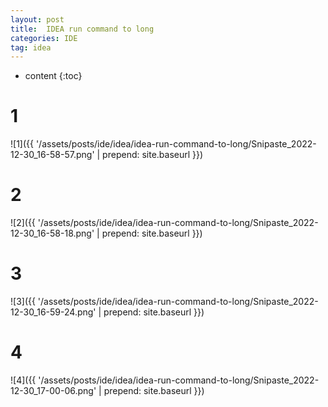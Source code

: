 ```yaml
---
layout: post
title:  IDEA run command to long
categories: IDE
tag: idea
---
```



* content
{:toc}



# 1

![1]({{ '/assets/posts/ide/idea/idea-run-command-to-long/Snipaste_2022-12-30_16-58-57.png' | prepend: site.baseurl  }})

# 2

![2]({{ '/assets/posts/ide/idea/idea-run-command-to-long/Snipaste_2022-12-30_16-58-18.png' | prepend: site.baseurl  }})

# 3

![3]({{ '/assets/posts/ide/idea/idea-run-command-to-long/Snipaste_2022-12-30_16-59-24.png' | prepend: site.baseurl  }})

# 4

![4]({{ '/assets/posts/ide/idea/idea-run-command-to-long/Snipaste_2022-12-30_17-00-06.png' | prepend: site.baseurl  }})



